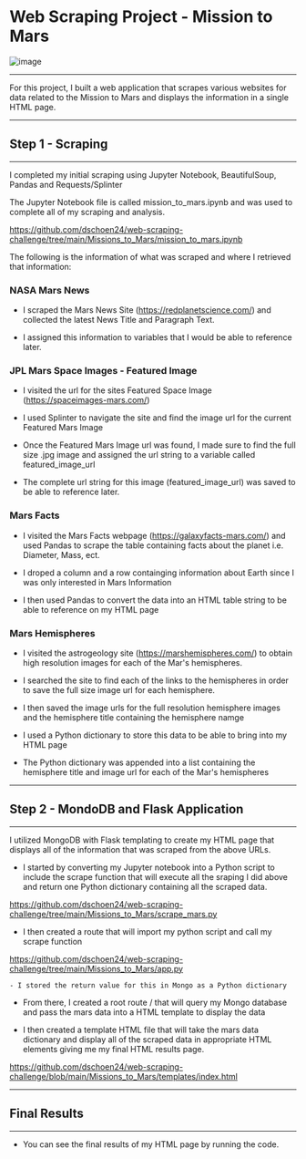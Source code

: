 
# Web Scraping Project - Mission to Mars

![image](https://user-images.githubusercontent.com/82673788/129237431-3edc9e33-6ef9-43f7-af6b-fc4805b83540.png)





_____________________________________________

For this project, I built a web application that scrapes various websites for data related to the Mission to Mars
and displays the information in a single HTML page.

____________________________________________

## Step 1 - Scraping

____________________________________________

I completed my initial scraping using Jupyter Notebook, BeautifulSoup, Pandas and Requests/Splinter

The Jupyter Notebook file is called mission_to_mars.ipynb and was used to complete all of my scraping
and analysis.

https://github.com/dschoen24/web-scraping-challenge/tree/main/Missions_to_Mars/mission_to_mars.ipynb


The following is the information of what was scraped and where I retrieved that information:

### NASA Mars News

- I scraped the Mars News Site (https://redplanetscience.com/) and collected the latest News Title and Paragraph Text.

- I assigned this information to variables that I would be able to reference later.

### JPL Mars Space Images - Featured Image

- I visited the url for the sites Featured Space Image (https://spaceimages-mars.com/)

- I used Splinter to navigate the site and find the image url for the current Featured Mars Image

- Once the Featured Mars Image url was found, I made sure to find the full size .jpg image 
  and assigned the url string to a variable called featured_image_url

- The complete url string for this image (featured_image_url) was saved to be able to reference later.

### Mars Facts

- I visited the Mars Facts webpage (https://galaxyfacts-mars.com/) and used Pandas to scrape the table
  containing facts about the planet i.e. Diameter, Mass, ect.

- I droped a column and a row containging information about Earth since I was only interested in Mars Information

- I then used Pandas to convert the data into an HTML table string to be able to reference on my HTML page

### Mars Hemispheres

- I visited the astrogeology site (https://marshemispheres.com/) to obtain high resolution images for each
  of the Mar's hemispheres.

- I searched the site to find each of the links to the hemispheres in order to save the full size image url
  for each hemisphere.

- I then saved the image urls for the full resolution hemisphere images and the hemisphere title
  containing the hemisphere namge

- I used a Python dictionary to store this data to be able to bring into my HTML page

- The Python dictionary was appended into a list containing the hemisphere title and image url for each
  of the Mar's hemispheres

______________________________________________________

## Step 2 - MondoDB and Flask Application

______________________________________________________

I utilized MongoDB with Flask templating to create my HTML page that displays all of the information
that was scraped from the above URLs.

- I started by converting my Jupyter notebook into a Python script to include the scrape function that
  will execute all the sraping I did above and return one Python dictionary containing all the scraped data.

https://github.com/dschoen24/web-scraping-challenge/tree/main/Missions_to_Mars/scrape_mars.py

- I then created a route that will import my python script and call my scrape function

https://github.com/dschoen24/web-scraping-challenge/tree/main/Missions_to_Mars/app.py

    - I stored the return value for this in Mongo as a Python dictionary

- From there, I created a root route / that will query my Mongo database and pass the mars data into a
  HTML template to display the data

- I then created a template HTML file that will take the mars data dictionary and display all of the scraped
  data in appropriate HTML elements giving me my final HTML results page.

https://github.com/dschoen24/web-scraping-challenge/blob/main/Missions_to_Mars/templates/index.html

_______________________________________________________

## Final Results

______________________________________________________

- You can see the final results of my HTML page by running the code.



